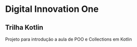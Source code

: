# Digital Innovation One

## Trilha Kotlin

Projeto para introdução a aula de POO e Collections em Kotlin
